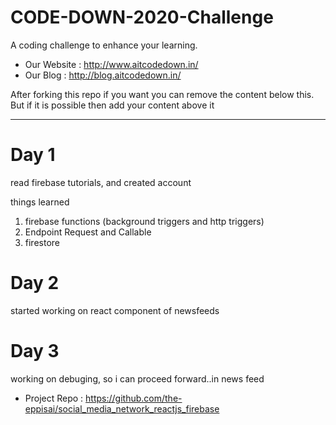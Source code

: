 
# CODE-DOWN-2020-Challenge
A coding challenge to enhance your learning. <br>
 - Our Website : http://www.aitcodedown.in/ <br>
 - Our Blog : http://blog.aitcodedown.in/

After forking this repo if you want you can remove the content below this. But if it is possible then add your content above it 

<hr>

<div>
<h1> Day 1 </h1>
 <p> read firebase tutorials, and created account </p>
 <p> things learned
   <ol>
  <li>firebase functions (background triggers and http triggers)</li>
  <li>Endpoint Request and Callable</li>
  <li>firestore</li>
</ol>


 </p>
</div>

<div>
<h1> Day  2</h1>
 <p> started working on react component of newsfeeds </p>
</div>


<div>
<h1> Day  3</h1>
 <p> working on debuging, so i can proceed forward..in news feed </p>
</div>
 
  - Project Repo : https://github.com/the-eppisai/social_media_network_reactjs_firebase <br>
